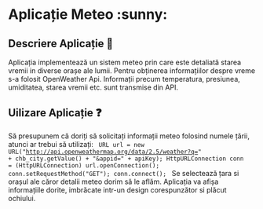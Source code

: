 <h1>Aplicație Meteo :sunny:</h1> 

## Descriere Aplicație :thought_balloon:
  Aplicația implementează un sistem meteo prin care este detaliată starea vremii in diverse orașe ale lumii. Pentru obținerea informațiilor despre vreme s-a folosit OpenWeather Api. Informații precum temperatura, presiunea, umiditatea, starea vremii etc. sunt transmise din API.
  
  
## Uilizare Aplicație :question:
Să presupunem că doriți să solicitați informații meteo folosind numele țării, atunci ar trebui să utilizați:
<code> URL url = new URL("http://api.openweathermap.org/data/2.5/weather?q=" + chb_city.getValue() + "&appid=" + apiKey);
            HttpURLConnection conn = (HttpURLConnection) url.openConnection();
            conn.setRequestMethod("GET");
            conn.connect(); </code>
 Se selectează țara si orașul ale căror detalii meteo dorim să le aflăm. Aplicația va afișa informațiile dorite, imbrăcate intr-un design corespunzător si plăcut ochiului.
